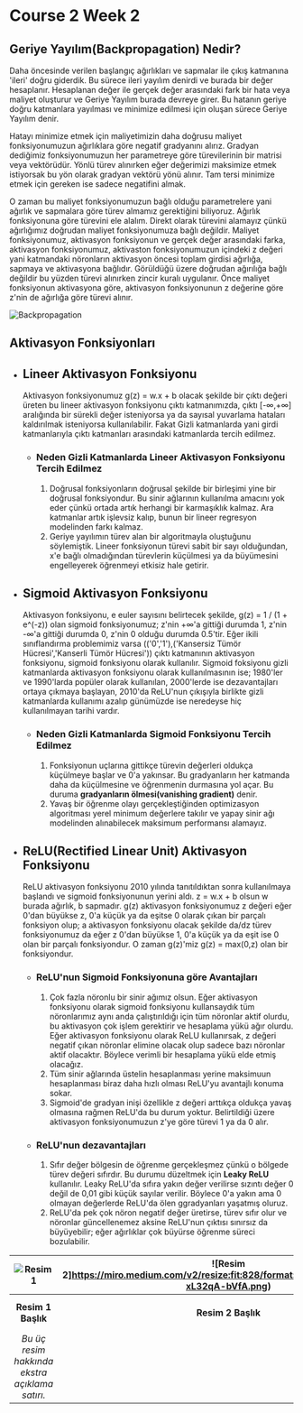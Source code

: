 # Course 2 Week 2

 ## Geriye Yayılım(Backpropagation) Nedir?
 Daha öncesinde verilen başlangıç ağırlıkları ve sapmalar ile çıkış katmanına 'ileri' doğru giderdik. Bu sürece ileri yayılım denirdi ve burada bir değer hesaplanır. Hesaplanan değer ile gerçek değer arasındaki fark bir hata veya maliyet oluşturur ve Geriye Yayılım burada devreye girer. Bu hatanın geriye doğru katmanlara yayılması ve minimize edilmesi için oluşan sürece Geriye Yayılım denir. 

 Hatayı minimize etmek için maliyetimizin daha doğrusu maliyet fonksiyonumuzun ağırlıklara göre negatif gradyanını alırız. Gradyan dediğimiz fonksiyonumuzun her parametreye göre türevilerinin bir matrisi veya vektörüdür. Yönlü türev alınırken eğer değerimizi maksimize etmek istiyorsak bu yön olarak gradyan vektörü yönü alınır. Tam tersi minimize etmek için gereken ise sadece negatifini almak.

 O zaman bu maliyet fonksiyonumuzun bağlı olduğu parametrelere yani ağırlık ve sapmalara göre türev almamız gerektiğini biliyoruz. Ağırlık fonksiyonuna göre türevini ele alalım. Direkt olarak türevini alamayız çünkü ağırlığımız doğrudan maliyet fonksiyonumuza bağlı değildir. Maliyet fonksiyonumuz, aktivasyon fonksiyonun ve gerçek değer arasındaki farka, aktivasyon fonksiyonumuz, aktivaston fonksiyonumuzun içindeki z değeri yani katmandaki nöronların aktivasyon öncesi toplam girdisi ağırlığa, sapmaya ve aktivasyona bağlıdır. Görüldüğü üzere doğrudan ağırılığa bağlı değildir bu yüzden türevi alınırken zincir kuralı uygulanır. Önce maliyet fonksiyonun aktivasyona göre, aktivasyon fonksiyonunun z değerine göre z'nin de ağırlığa göre türevi alınır.
 
 ![Backpropagation](https://miro.medium.com/v2/resize:fit:2000/format:webp/1*XJ7ioX3mFycK5FwsLqVJ8w.png)

 ## Aktivasyon Fonksiyonları
 
+ ## Lineer Aktivasyon Fonksiyonu
    Aktivasyon fonksiyonumuz g(z) = w.x + b olacak şekilde bir çıktı değeri üreten bu lineer aktivasyon fonksiyonu çıktı katmanımızda, çıktı [-∞,+∞] aralığında bir sürekli değer isteniyorsa ya da sayısal yuvarlama hataları kaldırılmak isteniyorsa kullanılabilir. Fakat Gizli katmanlarda yani girdi katmanlarıyla çıktı katmanları arasındaki katmanlarda tercih edilmez.
     - ### Neden Gizli Katmanlarda Lineer Aktivasyon Fonksiyonu Tercih Edilmez
        1. Doğrusal fonksiyonların doğrusal şekilde bir birleşimi yine bir doğrusal fonksiyondur. Bu sinir ağlarının kullanılma amacını yok eder çünkü ortada artık herhangi bir karmaşıklık kalmaz. Ara katmanlar artık işlevsiz kalıp, bunun bir lineer regresyon modelinden farkı kalmaz.
        2. Geriye yayılımın türev alan bir algoritmayla oluştuğunu söylemiştik. Lineer fonksiyonun türevi sabit bir sayı olduğundan, x'e bağlı olmadığından türevlerin küçülmesi ya da büyümesini engelleyerek öğrenmeyi etkisiz hale getirir.
+ ## Sigmoid Aktivasyon Fonksiyonu
    Aktivasyon fonksiyonu, e euler sayısını belirtecek şekilde, g(z) = 1 / (1 + e^(-z)) olan sigmoid fonksiyonumuz; z'nin +∞'a gittiği durumda 1, z'nin -∞'a gittiği durumda 0, z'nin 0 olduğu durumda 0.5'tir. Eğer ikili sınıflandırma problemimiz varsa (('0','1'),('Kansersiz Tümör Hücresi','Kanserli Tümör Hücresi')) çıktı katmanının aktivasyon fonksiyonu, sigmoid fonksiyonu olarak kullanılır. Sigmoid foksiyonu gizli katmanlarda aktivasyon fonksiyonu olarak kullanılmasının ise; 1980'ler ve 1990'larda popüler olarak kullanılan, 2000'lerde ise dezavantajları ortaya çıkmaya başlayan, 2010'da ReLU'nun çıkışıyla birlikte gizli katmanlarda kullanımı azalıp günümüzde ise neredeyse hiç kullanılmayan tarihi vardır.
    - ### Neden Gizli Katmanlarda Sigmoid Fonksiyonu Tercih Edilmez
        1. Fonksiyonun uçlarına gittikçe türevin değerleri oldukça küçülmeye başlar ve 0'a yakınsar. Bu gradyanların her katmanda daha da küçülmesine ve öğrenmenin durmasına yol açar. Bu duruma **gradyanların ölmesi(vanishing gradient)** denir.
        2. Yavaş bir öğrenme olayı gerçekleştiğinden optimizasyon algoritması yerel minimum değerlere takılır ve yapay sinir ağı modelinden alınabilecek maksimum performansı alamayız.
+ ## ReLU(Rectified Linear Unit) Aktivasyon Fonksiyonu
    ReLU aktivasyon fonksiyonu 2010 yılında tanıtıldıktan sonra kullanılmaya başlandı ve sigmoid fonksiyonunun yerini aldı. z = w.x + b olsun w burada ağırlık, b sapmadır. g(z) aktivasyon fonksiyonumuz z değeri eğer 0'dan büyükse z, 0'a küçük ya da eşitse 0 olarak çıkan bir parçalı fonksiyon olup; a aktivasyon fonksiyonu olacak şekilde da/dz türev fonksiyonumuz da eğer z 0'dan büyükse 1, 0'a küçük ya da eşit ise 0 olan bir parçalı fonksiyondur. O zaman g(z)'miz g(z) = max(0,z) olan bir fonksiyondur.
    - ### ReLU'nun Sigmoid Fonksiyonuna göre Avantajları
        1. Çok fazla nöronlu bir sinir ağımız olsun. Eğer aktivasyon fonksiyonu olarak sigmoid fonksiyonu kullansaydık tüm nöronlarımız aynı anda çalıştırıldığı için tüm nöronlar aktif olurdu, bu  aktivasyon çok işlem gerektirir ve hesaplama yükü ağır olurdu. Eğer aktivasyon fonksiyonu olarak ReLU kullanırsak, z değeri negatif çıkan nöronlar elimine olacak olup sadece bazı nöronlar aktif olacaktır. Böylece verimli bir hesaplama yükü elde etmiş olacağız.
        2. Tüm sinir ağlarında üstelin hesaplanması yerine maksimuun hesaplanması  biraz daha hızlı olması ReLU'yu avantajlı konuma sokar.
        3. Sigmoid'de gradyan inişi özellikle z değeri arttıkça oldukça yavaş olmasına rağmen ReLU'da bu durum yoktur. Belirtildiği üzere aktivasyon fonksiyonumuzun z'ye göre türevi 1 ya da 0 alır.
    - ### ReLU'nun dezavantajları
        1. Sıfır değer bölgesin de öğrenme gerçekleşmez çünkü o bölgede türev değeri sıfırdır. Bu durumu düzeltmek için **Leaky ReLU** kullanılır. Leaky ReLU'da sıfıra yakın değer verilirse sızıntı değer 0 değil de 0,01 gibi küçük sayılar verilir. Böylece 0'a yakın ama 0 olmayan değerlerde ReLU'da ölen ggradyanları yaşatmış oluruz.
        2. ReLU'da pek çok nöron negatif değer üretirse, türev sıfır olur ve nöronlar güncellenemez aksine ReLU'nun çıktısı sınırsız da büyüyebilir; eğer ağırlıklar çok büyürse öğrenme süreci bozulabilir.

| ![Resim 1](https://miro.medium.com/v2/resize:fit:828/format:webp/1*E7x6Tz_e5y-xL32qA-bVfA.png) | ![Resim 2]https://miro.medium.com/v2/resize:fit:828/format:webp/1*E7x6Tz_e5y-xL32qA-bVfA.png) | ![Resim 3](https://miro.medium.com/v2/resize:fit:828/format:webp/1*E7x6Tz_e5y-xL32qA-bVfA.png) |
|:--:|:--:|:--:|
| **Resim 1 Başlık** | **Resim 2 Başlık** | **Resim 3 Başlık** |
| *Bu üç resim hakkında ekstra açıklama satırı.* |  |  |
